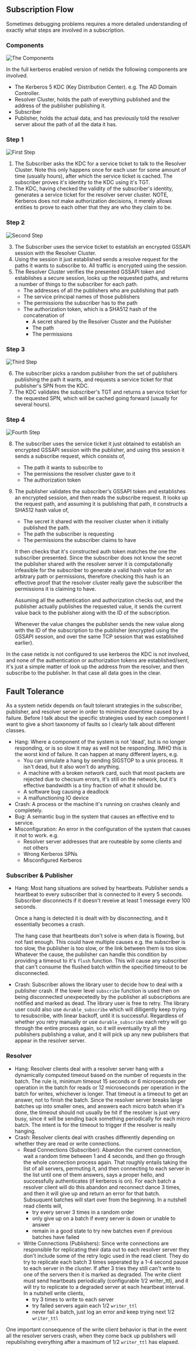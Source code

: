 ## Subscription Flow

Sometimes debugging problems requires a more detailed understanding of
exactly what steps are involved in a subscription.

### Components

![The Components](subscription-flow-components.png)

In the full kerberos enabled version of netidx the following
components are involved.

* The Kerberos 5 KDC (Key Distribution Center). e.g. The AD Domain Controller.
* Resolver Cluster, holds the path of everything published and the
  address of the publisher publishing it.
* Subscriber
* Publisher, holds the actual data, and has previously told the
  resolver server about the path of all the data it has.

### Step 1

![First Step](subscription-flow-step1.png)

1. The Subscriber asks the KDC for a service ticket to talk to the
   Resolver Cluster. Note this only happens once for each user for
   some amount of time (usually hours), after which the service ticket
   is cached. The subscriber proves it's identity to the KDC using
   it's TGT.
2. The KDC, having checked the validity of the subscriber's identity,
   generates a service ticket for the resolver server cluster. NOTE,
   Kerberos does not make authorization decisions, it merely allows
   entities to prove to each other that they are who they claim to be.

### Step 2

![Second Step](subscription-flow-step2.png)

3. The Subscriber uses the service ticket to establish an encrypted
   GSSAPI session with the Resolver Cluster.
4. Using the session it just established sends a resolve request for
   the paths it wants to subscribe to. All traffic is encrypted using
   the session.
5. The Resolver Cluster verifies the presented GSSAPI token and
   establishes a secure session, looks up the requested paths, and
   returns a number of things to the subscriber for each path.
   * The addresses of all the publishers who are publishing that path
   * The service principal names of those publishers
   * The permissions the subscriber has to the path
   * The authorization token, which is a SHA512 hash of the concatenation of
     * A secret shared by the Resolver Cluster and the Publisher
     * The path
     * The permissions

### Step 3

![Third Step](subscription-flow-step3.png)

6. The subscriber picks a random publisher from the set of publishers
   publishing the path it wants, and requests a service ticket for
   that publisher's SPN from the KDC.
7. The KDC validates the subscriber's TGT and returns a service ticket
   for the requested SPN, which will be cached going forward (usually
   for several hours).

### Step 4

![Fourth Step](subscription-flow-step4.png)

8. The subscriber uses the service ticket it just obtained to
   establish an encrypted GSSAPI session with the publisher, and using
   this session it sends a subscribe request, which consists of,
   * The path it wants to subscribe to
   * The permissions the resolver cluster gave to it
   * The authorization token
9. The publisher validates the subscriber's GSSAPI token and
   establishes an encrypted session, and then reads the subscribe
   request. It looks up the request path, and assuming it is
   publishing that path, it constructs a SHA512 hash value of,
   * The secret it shared with the resolver cluster when it initially
     published the path.
   * The path the subscriber is requesting
   * The permissions the subscriber claims to have 

   It then checks that it's constructed auth token matches the one the
   subscriber presented. Since the subscriber does not know the secret
   the publisher shared with the resolver server it is computationally
   infeasible for the subscriber to generate a valid hash value for an
   arbitrary path or permissions, therefore checking this hash is an
   effective proof that the resolver cluster really gave the
   subscriber the permissions it is claiming to have.

   Assuming all the authentication and authorization checks out, and
   the publisher actually publishes the requested value, it sends the
   current value back to the publisher along with the ID of the
   subscription.
   
   Whenever the value changes the publisher sends the new value along
   with the ID of the subscription to the publisher (encrypted using
   the GSSAPI session, and over the same TCP session that was
   established earlier).

In the case netidx is not configured to use kerberos the KDC is not
involved, and none of the authentication or authorization tokens are
established/sent, it's just a simple matter of look up the address
from the resolver, and then subscribe to the publisher. In that case
all data goes in the clear.

## Fault Tolerance

As a system netidx depends on fault tolerant strategies in the
subscriber, publisher, and resolver server in order to minimize
downtime caused by a failure. Before I talk about the specific
strategies used by each component I want to give a short taxonomy of
faults so I clearly talk about different classes.

- Hang: Where a component of the system is not 'dead', but is no
  longer responding, or is so slow it may as well not be
  responding. IMHO this is the worst kind of failure. It can happen at
  many different layers, e.g.
  - You can simulate a hang by sending SIGSTOP to a unix process. It
    isn't dead, but it also won't do anything.
  - A machine with a broken network card, such that most packets are
    rejected due to checsum errors, it's still on the network, but
    it's effective bandwidth is a tiny fraction of what it should be.
  - A software bug causing a deadlock
  - A malfunctioning IO device
- Crash: A process or the machine it's running on crashes cleanly and
  completely.
- Bug: A semantic bug in the system that causes an effective end to
  service.
- Misconfiguration: An error in the configuration of the system that
  causes it not to work. e.g.
  - Resolver server addresses that are routeable by some clients and not others
  - Wrong Kerberos SPNs
  - Misconfigured Kerberos

### Subscriber & Publisher

- Hang: Most hang situations are solved by heartbeats. Publisher sends
  a heartbeat to every subscriber that is connected to it every 5
  seconds. Subscriber disconnects if it doesn't reveive at least 1
  message every 100 seconds.

  Once a hang is detected it is dealt with by disconnecting, and it
  essentially becomes a crash.
  
  The hang case that heartbeats don't solve is when data is flowing,
  but not fast enough. This could have multiple causes e.g. the
  subscriber is too slow, the publisher is too slow, or the link
  between them is too slow. Whatever the cause, the publisher can
  handle this condition by providing a timeout to it's `flush`
  function. This will cause any subscriber that can't consume the
  flushed batch within the specified timeout to be disconnected.
- Crash: Subscriber allows the library user to decide how to deal with
  a publisher crash. If the lower level `subscribe` function is used
  then on being disconnected unexpecetedly by the publisher all
  subscriptions are notified and marked as dead. The library user is
  free to retry. The library user could also use `durable_subscribe`
  which will dilligently keep trying to resubscribe, with linear
  backoff, until it is successful. Regardless of whether you retry
  manually or use `durable_subscribe` each retry will go through the
  entire process again, so it will eventually try all the publishers
  publishing a value, and it will pick up any new publishers that
  appear in the resolver server.

### Resolver

- Hang: Resolver clients deal with a resolver server hang with a
  dynamically computed timeout based on the number of requests in the
  batch. The rule is, minimum timeout 15 seconds or 6 microseconds per
  operation in the batch for reads or 12 microseconds per operation in
  the batch for writes, whichever is longer. That timeout is a timeout
  to get an answer, not to finish the batch. Since the resolver server
  breaks large batches up into smaller ones, and answers each micro
  batch when it's done, the timeout should not usually be hit if the
  resolver is just very busy, since it will be sending back something
  periodically for each micro batch. The intent is for the timeout to
  trigger if the resolver is really hanging.
- Crash: Resolver clients deal with crashes differently depending on
  whether they are read or write connections.
  - Read Connections (Subscriber): Abandon the current connection, wait a random
    time between 1 and 4 seconds, and then go through the whole
    connection process again. That roughly entails taking the list of
    all servers, permuting it, and then connecting to each server in
    the list until one of them answers, says a proper hello, and
    successfully authenticates (if kerberos is on). For each batch a
    resolver client will do this abandon and reconnect dance 3 times,
    and then it will give up and return an error for that
    batch. Subsuquent batches will start over from the beginning. In a
    nutshell read clients will,
     - try every server 3 times in a random order
     - only give up on a batch if every server is down or unable to answer
     - remain in a good state to try new batches even if previous batches have failed
  - Write Connections (Publishers): Since write connections are
    responsible for replicating their data out to each resolver server
    they don't include some of the retry logic used in the read
    client. They do try to replicate each batch 3 times seperated by a
    1-4 second pause to each server in the cluster. If after 3 tries
    they still can't write to one of the servers then it is marked as
    degraded. The write client must send heartbeats periodically
    (configurable 1/2 writer_ttl), and it will try to replicate to a
    degraded server at each heartbeat interval. In a nutshell write clients,
     - try 3 times to write to each server
     - try failed servers again each 1/2 `writer_ttl`
     - never fail a batch, just log an error and keep trying next 1/2 `writer_ttl`

One important consequence of the write client behavior is that in the
event all the resolver servers crash, when they come back up
publishers will republishing everything after a maximum of 1/2
`writer_ttl` has elapsed.
